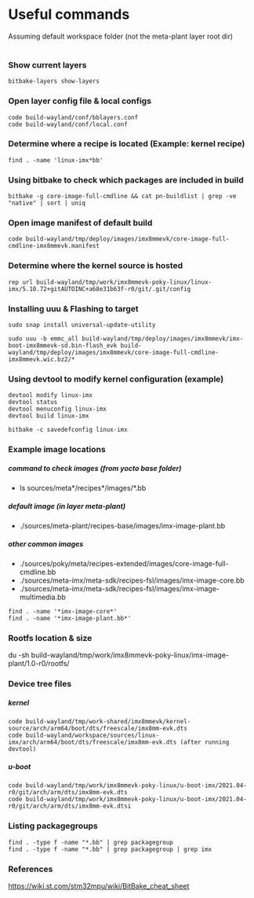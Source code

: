 
# Useful commands
Assuming default workspace folder (not the meta-plant layer root dir)
<br/><br/>



### Show current layers
```
bitbake-layers show-layers
```

### Open layer config file & local configs
```
code build-wayland/conf/bblayers.conf
code build-wayland/conf/local.conf
```

### Determine where a recipe is located (Example: kernel recipe)
```
find . -name 'linux-imx*bb'
```

### Using bitbake to check which packages are included in build
```
bitbake -g core-image-full-cmdline && cat pn-buildlist | grep -ve "native" | sort | uniq
```

### Open image manifest of default build
```
code build-wayland/tmp/deploy/images/imx8mmevk/core-image-full-cmdline-imx8mmevk.manifest
```

### Determine where the kernel source is hosted
```
rep url build-wayland/tmp/work/imx8mmevk-poky-linux/linux-imx/5.10.72+gitAUTOINC+a68e31b63f-r0/git/.git/config
```

### Installing uuu & Flashing to target
```
sudo snap install universal-update-utility

sudo uuu -b emmc_all build-wayland/tmp/deploy/images/imx8mmevk/imx-boot-imx8mmevk-sd.bin-flash_evk build-wayland/tmp/deploy/images/imx8mmevk/core-image-full-cmdline-imx8mmevk.wic.bz2/*
```

### Using devtool to modify kernel configuration (example)
```
devtool modify linux-imx
devtool status
devtool menuconfig linux-imx
devtool build linux-imx

bitbake -c savedefconfig linux-imx
```

### Example image locations

##### command to check images (from yocto base folder)
* ls sources/meta*/recipes*/images/*.bb

##### default image (in layer meta-plant)
* ./sources/meta-plant/recipes-base/images/imx-image-plant.bb

##### other common images
* ./sources/poky/meta/recipes-extended/images/core-image-full-cmdline.bb
* ./sources/meta-imx/meta-sdk/recipes-fsl/images/imx-image-core.bb
* ./sources/meta-imx/meta-sdk/recipes-fsl/images/imx-image-multimedia.bb
```
find . -name '*imx-image-core*'
find . -name '*imx-image-plant.bb*'
```


### Rootfs location & size
du -sh build-wayland/tmp/work/imx8mmevk-poky-linux/imx-image-plant/1.0-r0/rootfs/


### Device tree files

##### kernel
```
code build-wayland/tmp/work-shared/imx8mmevk/kernel-source/arch/arm64/boot/dts/freescale/imx8mm-evk.dts
code build-wayland/workspace/sources/linux-imx/arch/arm64/boot/dts/freescale/imx8mm-evk.dts (after running devtool)
```

##### u-boot
```
code build-wayland/tmp/work/imx8mmevk-poky-linux/u-boot-imx/2021.04-r0/git/arch/arm/dts/imx8mm-evk.dts
code build-wayland/tmp/work/imx8mmevk-poky-linux/u-boot-imx/2021.04-r0/git/arch/arm/dts/imx8mm-evk.dtsi
```

### Listing packagegroups
```
find . -type f -name "*.bb" | grep packagegroup
find . -type f -name "*.bb" | grep packagegroup | grep imx
```

### References
https://wiki.st.com/stm32mpu/wiki/BitBake_cheat_sheet





